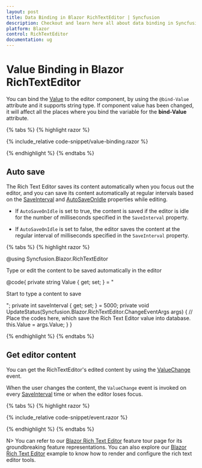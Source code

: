 ```yaml
---
layout: post
title: Data Binding in Blazor RichTextEditor | Syncfusion
description: Checkout and learn here all about data binding in Syncfusion Blazor RichTextEditor component and more.
platform: Blazor
control: RichTextEditor
documentation: ug
---
```


# Value Binding in Blazor RichTextEditor

You can bind the [Value](https://help.syncfusion.com/cr/blazor/Syncfusion.Blazor.RichTextEditor.SfRichTextEditor.html#Syncfusion_Blazor_RichTextEditor_SfRichTextEditor_Value) to the editor component, by using the `@bind-Value` attribute and it supports string type. If component value has been changed, it will affect all the places where you bind the variable for the **bind-Value** attribute.

{% tabs %}
{% highlight razor %}

{% include_relative code-snippet/value-binding.razor %}

{% endhighlight %}
{% endtabs %}

## Auto save

The Rich Text Editor saves its content automatically when you focus out the editor, and you can save its content automatically at regular intervals based on the [SaveInterval](https://help.syncfusion.com/cr/blazor/Syncfusion.Blazor.RichTextEditor.SfRichTextEditor.html#Syncfusion_Blazor_RichTextEditor_SfRichTextEditor_SaveInterval) and [AutoSaveOnIdle](https://help.syncfusion.com/cr/blazor/Syncfusion.Blazor.RichTextEditor.SfRichTextEditor.html#Syncfusion_Blazor_RichTextEditor_SfRichTextEditor_AutoSaveOnIdle) properties while editing.

* If `AutoSaveOnIdle` is set to true, the content is saved if the editor is idle for the number of milliseconds specified in the `SaveInterval` property.

* If `AutoSaveOnIdle` is set to false, the editor saves the content at the regular interval of milliseconds specified in the `SaveInterval` property.

{% tabs %}
{% highlight razor %}

@using Syncfusion.Blazor.RichTextEditor

<SfRichTextEditor ID="AutoSave" SaveInterval="saveInterval" AutoSaveOnIdle="true" Value="@Value">
    <p>Type or edit the content to be saved automatically in the editor </p>
    <RichTextEditorEvents ValueChange="UpdateStatus" />
</SfRichTextEditor>

@code{
    private string Value { get; set; } = "<p>Start to type a content to save </p>";
    private int saveInterval { get; set; } = 5000;
    private void UpdateStatus(Syncfusion.Blazor.RichTextEditor.ChangeEventArgs args)
    {
        // Place the codes here, which save the Rich Text Editor value into database.
        this.Value = args.Value;
    }
}

{% endhighlight %}
{% endtabs %}


## Get editor content

You can get the RichTextEditor's edited content by using the [ValueChange](https://help.syncfusion.com/cr/blazor/Syncfusion.Blazor.RichTextEditor.RichTextEditorEvents.html#Syncfusion_Blazor_RichTextEditor_RichTextEditorEvents_ValueChange) event.

When the user changes the content, the `ValueChange` event is invoked on every [SaveInterval](https://help.syncfusion.com/cr/blazor/Syncfusion.Blazor.RichTextEditor.SfRichTextEditor.html#Syncfusion_Blazor_RichTextEditor_SfRichTextEditor_SaveInterval) time or when the editor loses focus.

{% tabs %}
{% highlight razor %}

{% include_relative code-snippet/event.razor %}

{% endhighlight %}
{% endtabs %}

N> You can refer to our [Blazor Rich Text Editor](https://www.syncfusion.com/blazor-components/blazor-rich-text-editor) feature tour page for its groundbreaking feature representations. You can also explore our [Blazor Rich Text Editor](https://blazor.syncfusion.com/demos/rich-text-editor/overview?theme=bootstrap5) example to know how to render and configure the rich text editor tools.